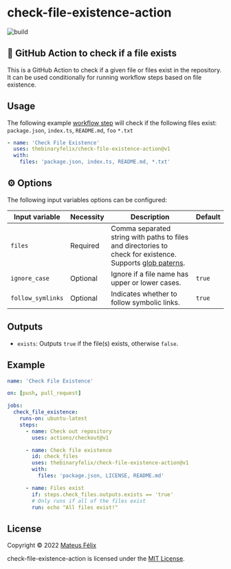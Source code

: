 # check-file-existence-action

![build](https://github.com/thebinaryfelix/file-existence-action/actions/workflows/build.yml/badge.svg)

## 📄 GitHub Action to check if a file exists

This is a GitHub Action to check if a given file or files exist in the repository. It can be used conditionally for running workflow steps based on file existence.

## Usage

The following example [workflow step](https://help.github.com/en/actions/configuring-and-managing-workflows/configuring-a-workflow) will check if the following files exist: `package.json`, `index.ts`, `README.md`, `foo` `*.txt`

```yml
- name: 'Check File Existence'
  uses: thebinaryfelix/check-file-existence-action@v1
  with:
    files: 'package.json, index.ts, README.md, *.txt'
```

## ⚙️ Options

The following input variables options can be configured:

| Input variable    | Necessity | Description                                                                                                                                      | Default |
| ----------------- | --------- | ------------------------------------------------------------------------------------------------------------------------------------------------ | ------- |
| `files`           | Required  | Comma separated string with paths to files and directories to check for existence. Supports [glob paterns](https://github.com/isaacs/node-glob). |         |
| `ignore_case`     | Optional  | Ignore if a file name has upper or lower cases.                                                                                                  | `true`  |
| `follow_symlinks` | Optional  | Indicates whether to follow symbolic links.                                                                                                      | `true`  |

## Outputs

- `exists`: Outputs `true` if the file(s) exists, otherwise `false`.

## Example

```yml
name: 'Check File Existence'

on: [push, pull_request]

jobs:
  check_file_existence:
    runs-on: ubuntu-latest
    steps:
      - name: Check out repository
        uses: actions/checkout@v1

      - name: Check file existence
        id: check_files
        uses: thebinaryfelix/check-file-existence-action@v1
        with:
          files: 'package.json, LICENSE, README.md'

      - name: Files exist
        if: steps.check_files.outputs.exists == 'true'
        # Only runs if all of the files exist
        run: echo "All files exist!"
```

## License

Copyright © 2022 [Mateus Félix](https://github.com/thebinaryfelix)

check-file-existence-action is licensed under the [MIT License](https://github.com/thebinaryfelix/check-file-existence-ation/blob/main/LICENSE).
